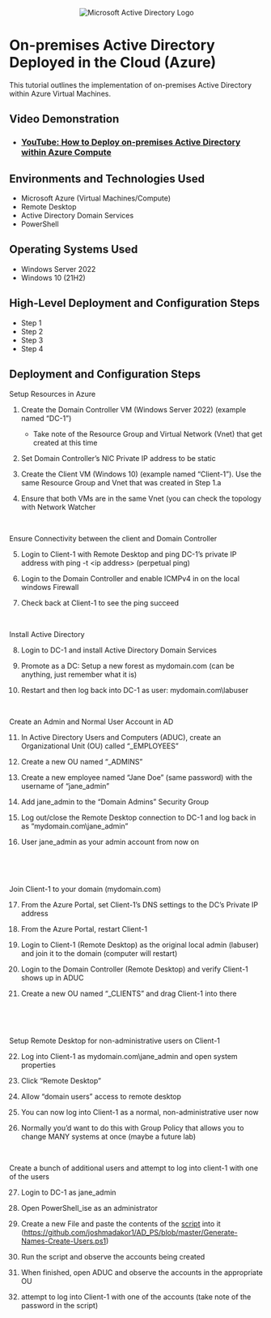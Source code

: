 <p align="center">
<img src="https://i.imgur.com/pU5A58S.png" alt="Microsoft Active Directory Logo"/>
</p>

<h1>On-premises Active Directory Deployed in the Cloud (Azure)</h1>
This tutorial outlines the implementation of on-premises Active Directory within Azure Virtual Machines.<br />


<h2>Video Demonstration</h2>

- ### [YouTube: How to Deploy on-premises Active Directory within Azure Compute](https://www.youtube.com)

<h2>Environments and Technologies Used</h2>

- Microsoft Azure (Virtual Machines/Compute)
- Remote Desktop
- Active Directory Domain Services
- PowerShell

<h2>Operating Systems Used </h2>

- Windows Server 2022
- Windows 10 (21H2)

<h2>High-Level Deployment and Configuration Steps</h2>

- Step 1
- Step 2
- Step 3
- Step 4

<h2>Deployment and Configuration Steps</h2>

<p>Setup Resources in Azure</p>
<ol>
    <li>
        <p>Create the Domain Controller VM (Windows Server 2022) (example named &ldquo;DC-1&rdquo;)</p>
        <ul>
            <li>
                <p>Take note of the Resource Group and Virtual Network (Vnet) that get created at this time</p>
            </li>
        </ul>
    </li>
    <li>
        <p>Set Domain Controller&rsquo;s NIC Private IP address to be static</p>
    </li>
    <li>
        <p>Create the Client VM (Windows 10) (example named &ldquo;Client-1&rdquo;). Use the same Resource Group and Vnet that was created in Step 1.a</p>
    </li>
    <li>
        <p>Ensure that both VMs are in the same Vnet (you can check the topology with Network Watcher</p>
    </li>
</ol>
<p><br></p>
<p>Ensure Connectivity between the client and Domain Controller</p>
<ol start="5">
    <li>
        <p>Login to Client-1 with Remote Desktop and ping DC-1&rsquo;s private IP address with&nbsp;ping -t &lt;ip address&gt;&nbsp;(perpetual ping)</p>
    </li>
    <li>
        <p>Login to the Domain Controller and enable ICMPv4 in on the local windows Firewall</p>
    </li>
    <li>
        <p>Check back at Client-1 to see the ping succeed</p>
    </li>
</ol>
<p><br></p>
<p>Install Active Directory</p>
<ol start="8">
    <li>
        <p>Login to DC-1 and install Active Directory Domain Services</p>
    </li>
    <li>
        <p>Promote as a DC: Setup a new forest as&nbsp;mydomain.com&nbsp;(can be anything, just remember what it is)</p>
    </li>
    <li>
        <p>Restart and then log back into DC-1 as user:&nbsp;mydomain.com\labuser</p>
    </li>
</ol>
<p><br></p>
<p>Create an Admin and Normal User Account in AD</p>
<ol start="11">
    <li>
        <p>In Active Directory Users and Computers (ADUC), create an Organizational Unit (OU) called &ldquo;_EMPLOYEES&rdquo;</p>
    </li>
    <li>
        <p>Create a new OU named &ldquo;_ADMINS&rdquo;</p>
    </li>
    <li>
        <p>Create a new employee named &ldquo;Jane Doe&rdquo; (same password) with the username of &ldquo;jane_admin&rdquo;</p>
    </li>
    <li>
        <p>Add jane_admin to the &ldquo;Domain Admins&rdquo; Security Group</p>
    </li>
    <li>
        <p>Log out/close the Remote Desktop connection to DC-1 and log back in as &ldquo;mydomain.com\jane_admin&rdquo;</p>
    </li>
    <li>
        <p>User jane_admin as your admin account from now on</p>
    </li>
</ol>
<p><br></p>
<p><br></p>
<p>Join Client-1 to your domain (mydomain.com)</p>
<ol start="17">
    <li>
        <p>From the Azure Portal, set Client-1&rsquo;s DNS settings to the DC&rsquo;s Private IP address</p>
    </li>
    <li>
        <p>From the Azure Portal, restart Client-1</p>
    </li>
    <li>
        <p>Login to Client-1 (Remote Desktop) as the original local admin (labuser) and join it to the domain (computer will restart)</p>
    </li>
    <li>
        <p>Login to the Domain Controller (Remote Desktop) and verify Client-1 shows up in ADUC</p>
    </li>
    <li>
        <p>Create a new OU named &ldquo;_CLIENTS&rdquo; and drag Client-1 into there</p>
    </li>
</ol>
<p><br></p>
<p><br></p>
<p>Setup Remote Desktop for non-administrative users on Client-1</p>
<ol start="22">
    <li>
        <p>Log into Client-1 as mydomain.com\jane_admin and open system properties</p>
    </li>
    <li>
        <p>Click &ldquo;Remote Desktop&rdquo;</p>
    </li>
    <li>
        <p>Allow &ldquo;domain users&rdquo; access to remote desktop</p>
    </li>
    <li>
        <p>You can now log into Client-1 as a normal, non-administrative user now</p>
    </li>
    <li>
        <p>Normally you&rsquo;d want to do this with Group Policy that allows you to change MANY systems at once (maybe a future lab)</p>
    </li>
</ol>
<p><br></p>
<p>Create a bunch of additional users and attempt to log into client-1 with one of the users</p>
<ol start="27">
    <li>
        <p>Login to DC-1 as jane_admin</p>
    </li>
    <li>
        <p>Open PowerShell_ise&nbsp;as an administrator</p>
    </li>
    <li>
        <p>Create a new File and paste the contents of the&nbsp;<a href="https://github.com/joshmadakor1/AD_PS/blob/master/Generate-Names-Create-Users.ps1">script</a> into it (<a href="https://github.com/joshmadakor1/AD_PS/blob/master/Generate-Names-Create-Users.ps1">https://github.com/joshmadakor1/AD_PS/blob/master/Generate-Names-Create-Users.ps1</a>)</p>
    </li>
    <li>
        <p>Run the script and observe the accounts being created</p>
    </li>
    <li>
        <p>When finished, open ADUC and observe the accounts in the appropriate OU</p>
    </li>
    <li>
        <p>attempt to log into Client-1 with one of the accounts (take note of the password in the script)</p>
    </li>
</ol>

